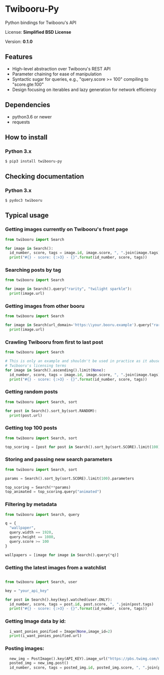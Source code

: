 # Twibooru-Py

Python bindings for Twibooru's API

License: **Simplified BSD License**

Version: **0.1.0**

## Features

- High-level abstraction over Twibooru's REST API
- Parameter chaining for ease of manipulation
- Syntactic sugar for queries, e.g., "query.score >= 100" compiling to "score.gte:100"
- Design focusing on iterables and lazy generation for network efficiency

## Dependencies

- python3.6 or newer
- requests

## How to install

### Python 3.x

    $ pip3 install twibooru-py
 
## Checking documentation

### Python 3.x

    $ pydoc3 twibooru

## Typical usage

### Getting images currently on Twibooru's front page

```python
from twibooru import Search

for image in Search():
  id_number, score, tags = image.id, image.score, ", ".join(image.tags)
  print("#{} - score: {:>3} - {}".format(id_number, score, tags))
```

### Searching posts by tag

```python
from twibooru import Search

for image in Search().query("rarity", "twilight sparkle"):
  print(image.url)
```

### Getting images from other booru

```python
from twibooru import Search

for image in Search(url_domain='https:\\your.booru.example').query("rarity", "twilight sparkle"):
  print(image.url)
```

### Crawling Twibooru from first to last post

```python
from twibooru import Search

# This is only an example and shouldn't be used in practice as it abuses
# Twibooru's licensing terms
for image in Search().ascending().limit(None):
  id_number, score, tags = image.id, image.score, ", ".join(image.tags)
  print("#{} - score: {:>3} - {}".format(id_number, score, tags))
```

### Getting random posts

```python
from twibooru import Search, sort

for post in Search().sort_by(sort.RANDOM):
  print(post.url)
```

### Getting top 100 posts
```python
from twibooru import Search, sort

top_scoring = [post for post in Search().sort_by(sort.SCORE).limit(100)]
```

### Storing and passing new search parameters

```python
from twibooru import Search, sort

params = Search().sort_by(sort.SCORE).limit(100).parameters

top_scoring = Search(**params)
top_animated = top_scoring.query("animated")
```

### Filtering by metadata

```python
from twibooru import Search, query

q = {
  "wallpaper",
  query.width == 1920,
  query.height == 1080,
  query.score >= 100
}

wallpapers = [image for image in Search().query(*q)]
```
### Getting the latest images from a watchlist

```python

from twibooru import Search, user

key = "your_api_key"

for post in Search().key(key).watched(user.ONLY):
  id_number, score, tags = post.id, post.score, ", ".join(post.tags)
  print("#{} - score: {:>3} - {}".format(id_number, score, tags))
```

### Getting Image data by id:
```python
  i_want_ponies_ponified = Image(None,image_id=2)
  print(i_want_ponies_ponified.url)
```

### Posting images:
```python
  new_img = PostImage().key(API_KEY).image_url("https://pbs.twimg.com/media/EW4YtdmWAAEPaae.png:orig").description(description).tag_input("safe", "artist:dilarus", "ts", "pp").source_url("https://twitter.com/Dilarus/status/1255968549052583941")
  posted_img = new_img.post()
  id_number, score, tags = posted_img.id, posted_img.score, ", ".join(posted_img.tags)
```